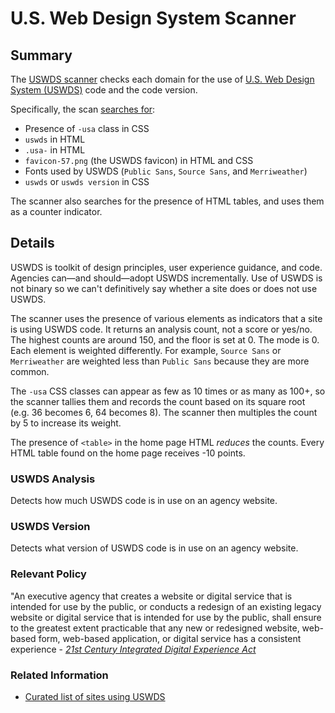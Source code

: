 # U.S. Web Design System Scanner

## Summary
The [USWDS scanner](https://site-scanning.app.cloud.gov/searchUSWDS/) checks each domain for the use of [U.S. Web Design System (USWDS)](https://designsystem.digital.gov/) code and the code version.

Specifically, the scan [searches for](https://github.com/18F/domain-scan/blob/tspencer/200scanner/scanners/uswds2.py#L36-L123): 

* Presence of `-usa` class in CSS
* `uswds` in HTML
* `.usa-` in HTML
* `favicon-57.png` (the USWDS favicon) in HTML and CSS
* Fonts used by USWDS (`Public Sans`, `Source Sans`, and `Merriweather`)
* `uswds` or `uswds version` in CSS

The scanner also searches for the presence of HTML tables, and uses them as a counter indicator.

## Details

USWDS is toolkit of design principles, user experience guidance, and code. Agencies can—and should—adopt USWDS incrementally. Use of USWDS is not binary so we can't definitively say whether a site does or does not use USWDS. 

The scanner uses the presence of various elements as indicators that a site is using USWDS code. It returns an analysis count, not a score or yes/no. The highest counts are around 150, and the floor is set at 0. The mode is 0. Each element is weighted differently. For example, `Source Sans` or `Merriweather` are weighted less than `Public Sans` because they are more common.

The `-usa` CSS classes can appear as few as 10 times or as many as 100+, so the scanner tallies them and records the count  based on its square root (e.g. 36 becomes 6, 64 becomes 8). The scanner then multiples the count by 5 to increase its weight. 

The presence of `<table>` in the home page HTML _reduces_ the counts. Every HTML table found on the home page receives -10 points. 

### USWDS Analysis
Detects how much USWDS code is in use on an agency website.

### USWDS Version
Detects what version of USWDS code is in use on an agency website.

### Relevant Policy
"An executive agency that creates a website or digital service that is intended for use by the public, or conducts a redesign of an existing legacy website or digital service that is intended for use by the public, shall ensure to the greatest extent practicable that any new or redesigned website, web-based form, web-based application, or digital service has a consistent experience - _[21st Century Integrated Digital Experience Act](https://www.congress.gov/bill/115th-congress/house-bill/5759/text)_


### Related Information
* [Curated list of sites using USWDS](https://designsystem.digital.gov/getting-started/showcase/all/)






